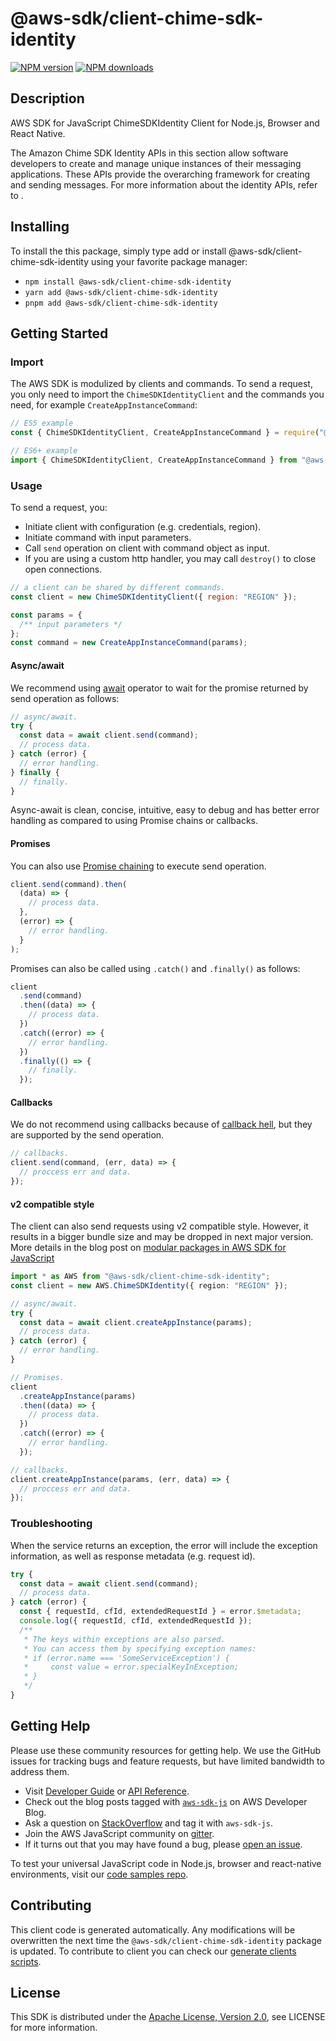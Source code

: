 # @aws-sdk/client-chime-sdk-identity

[![NPM version](https://img.shields.io/npm/v/@aws-sdk/client-chime-sdk-identity/latest.svg)](https://www.npmjs.com/package/@aws-sdk/client-chime-sdk-identity)
[![NPM downloads](https://img.shields.io/npm/dm/@aws-sdk/client-chime-sdk-identity.svg)](https://www.npmjs.com/package/@aws-sdk/client-chime-sdk-identity)

## Description

AWS SDK for JavaScript ChimeSDKIdentity Client for Node.js, Browser and React Native.

<p>The Amazon Chime SDK Identity APIs in this section allow software developers to create
and manage unique instances of their messaging applications. These APIs provide the
overarching framework for creating and sending messages. For more information about the
identity APIs, refer to .</p>

## Installing

To install the this package, simply type add or install @aws-sdk/client-chime-sdk-identity
using your favorite package manager:

- `npm install @aws-sdk/client-chime-sdk-identity`
- `yarn add @aws-sdk/client-chime-sdk-identity`
- `pnpm add @aws-sdk/client-chime-sdk-identity`

## Getting Started

### Import

The AWS SDK is modulized by clients and commands.
To send a request, you only need to import the `ChimeSDKIdentityClient` and
the commands you need, for example `CreateAppInstanceCommand`:

```js
// ES5 example
const { ChimeSDKIdentityClient, CreateAppInstanceCommand } = require("@aws-sdk/client-chime-sdk-identity");
```

```ts
// ES6+ example
import { ChimeSDKIdentityClient, CreateAppInstanceCommand } from "@aws-sdk/client-chime-sdk-identity";
```

### Usage

To send a request, you:

- Initiate client with configuration (e.g. credentials, region).
- Initiate command with input parameters.
- Call `send` operation on client with command object as input.
- If you are using a custom http handler, you may call `destroy()` to close open connections.

```js
// a client can be shared by different commands.
const client = new ChimeSDKIdentityClient({ region: "REGION" });

const params = {
  /** input parameters */
};
const command = new CreateAppInstanceCommand(params);
```

#### Async/await

We recommend using [await](https://developer.mozilla.org/en-US/docs/Web/JavaScript/Reference/Operators/await)
operator to wait for the promise returned by send operation as follows:

```js
// async/await.
try {
  const data = await client.send(command);
  // process data.
} catch (error) {
  // error handling.
} finally {
  // finally.
}
```

Async-await is clean, concise, intuitive, easy to debug and has better error handling
as compared to using Promise chains or callbacks.

#### Promises

You can also use [Promise chaining](https://developer.mozilla.org/en-US/docs/Web/JavaScript/Guide/Using_promises#chaining)
to execute send operation.

```js
client.send(command).then(
  (data) => {
    // process data.
  },
  (error) => {
    // error handling.
  }
);
```

Promises can also be called using `.catch()` and `.finally()` as follows:

```js
client
  .send(command)
  .then((data) => {
    // process data.
  })
  .catch((error) => {
    // error handling.
  })
  .finally(() => {
    // finally.
  });
```

#### Callbacks

We do not recommend using callbacks because of [callback hell](http://callbackhell.com/),
but they are supported by the send operation.

```js
// callbacks.
client.send(command, (err, data) => {
  // proccess err and data.
});
```

#### v2 compatible style

The client can also send requests using v2 compatible style.
However, it results in a bigger bundle size and may be dropped in next major version. More details in the blog post
on [modular packages in AWS SDK for JavaScript](https://aws.amazon.com/blogs/developer/modular-packages-in-aws-sdk-for-javascript/)

```ts
import * as AWS from "@aws-sdk/client-chime-sdk-identity";
const client = new AWS.ChimeSDKIdentity({ region: "REGION" });

// async/await.
try {
  const data = await client.createAppInstance(params);
  // process data.
} catch (error) {
  // error handling.
}

// Promises.
client
  .createAppInstance(params)
  .then((data) => {
    // process data.
  })
  .catch((error) => {
    // error handling.
  });

// callbacks.
client.createAppInstance(params, (err, data) => {
  // proccess err and data.
});
```

### Troubleshooting

When the service returns an exception, the error will include the exception information,
as well as response metadata (e.g. request id).

```js
try {
  const data = await client.send(command);
  // process data.
} catch (error) {
  const { requestId, cfId, extendedRequestId } = error.$metadata;
  console.log({ requestId, cfId, extendedRequestId });
  /**
   * The keys within exceptions are also parsed.
   * You can access them by specifying exception names:
   * if (error.name === 'SomeServiceException') {
   *     const value = error.specialKeyInException;
   * }
   */
}
```

## Getting Help

Please use these community resources for getting help.
We use the GitHub issues for tracking bugs and feature requests, but have limited bandwidth to address them.

- Visit [Developer Guide](https://docs.aws.amazon.com/sdk-for-javascript/v3/developer-guide/welcome.html)
  or [API Reference](https://docs.aws.amazon.com/AWSJavaScriptSDK/v3/latest/index.html).
- Check out the blog posts tagged with [`aws-sdk-js`](https://aws.amazon.com/blogs/developer/tag/aws-sdk-js/)
  on AWS Developer Blog.
- Ask a question on [StackOverflow](https://stackoverflow.com/questions/tagged/aws-sdk-js) and tag it with `aws-sdk-js`.
- Join the AWS JavaScript community on [gitter](https://gitter.im/aws/aws-sdk-js-v3).
- If it turns out that you may have found a bug, please [open an issue](https://github.com/aws/aws-sdk-js-v3/issues/new/choose).

To test your universal JavaScript code in Node.js, browser and react-native environments,
visit our [code samples repo](https://github.com/aws-samples/aws-sdk-js-tests).

## Contributing

This client code is generated automatically. Any modifications will be overwritten the next time the `@aws-sdk/client-chime-sdk-identity` package is updated.
To contribute to client you can check our [generate clients scripts](https://github.com/aws/aws-sdk-js-v3/tree/main/scripts/generate-clients).

## License

This SDK is distributed under the
[Apache License, Version 2.0](http://www.apache.org/licenses/LICENSE-2.0),
see LICENSE for more information.
